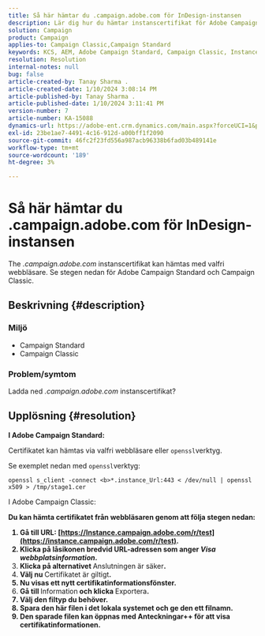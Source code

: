 ```yaml
---
title: Så här hämtar du .campaign.adobe.com för InDesign-instansen
description: Lär dig hur du hämtar instanscertifikat för Adobe Campaign Standard och Campaign Classic.
solution: Campaign
product: Campaign
applies-to: Campaign Classic,Campaign Standard
keywords: KCS, AEM, Adobe Campaign Standard, Campaign Classic, Instance Certificate, .campaign.adobe.com
resolution: Resolution
internal-notes: null
bug: false
article-created-by: Tanay Sharma .
article-created-date: 1/10/2024 3:08:14 PM
article-published-by: Tanay Sharma .
article-published-date: 1/10/2024 3:11:41 PM
version-number: 7
article-number: KA-15088
dynamics-url: https://adobe-ent.crm.dynamics.com/main.aspx?forceUCI=1&pagetype=entityrecord&etn=knowledgearticle&id=e7004411-caaf-ee11-a569-6045bd006e5a
exl-id: 23be1ae7-4491-4c16-912d-a00bff1f2090
source-git-commit: 46fc2f23fd556a987acb96338b6fad03b489141e
workflow-type: tm+mt
source-wordcount: '189'
ht-degree: 3%

---
```


# Så här hämtar du .campaign.adobe.com för InDesign-instansen


The *.campaign.adobe.com* instanscertifikat kan hämtas med valfri webbläsare. Se stegen nedan för Adobe Campaign Standard och Campaign Classic.

## Beskrivning {#description}


### Miljö

- Campaign Standard
- Campaign Classic


### Problem/symtom

Ladda ned *.campaign.adobe.com* instanscertifikat?


## Upplösning {#resolution}


<b>I Adobe Campaign Standard:</b>

Certifikatet kan hämtas via valfri webbläsare eller `openssl`verktyg.

Se exemplet nedan med `openssl`verktyg:


```
openssl s_client -connect <b>*.instance_Url:443 < /dev/null | openssl x509 > /tmp/stage1.cer
```




</b>I Adobe Campaign Classic:<b>

Du kan hämta certifikatet från webbläsaren genom att följa stegen nedan:

1. Gå till URL: [https://Instance.campaign.adobe.com/r/test](https://instance.campaign.adobe.com/r/test).
2. Klicka på låsikonen bredvid URL-adressen som anger *Visa webbplatsinformation*.
3. Klicka på alternativet </b>Anslutningen är säker<b>.
4. Välj nu </b>Certifikatet är giltigt<b>.
5. Nu visas ett nytt certifikatinformationsfönster.
6. Gå till </b>Information<b> och klicka </b>Exportera<b>.
7. Välj den filtyp du behöver.
8. Spara den här filen i det lokala systemet och ge den ett filnamn.
9. Den sparade filen kan öppnas med Anteckningar++ för att visa certifikatinformationen.
